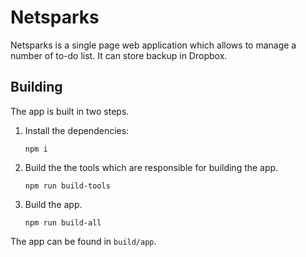 # Netsparks

Netsparks is a single page web application which allows to manage a number of to-do list. It can store backup in Dropbox.

## Building

The app is built in two steps.
1. Install the dependencies:
   ```
   npm i
   ```
2. Build the the tools which are responsible for building the app.
    ```
    npm run build-tools
    ```
3. Build the app.
   ```
   npm run build-all
   ```

The app can be found in `build/app`.